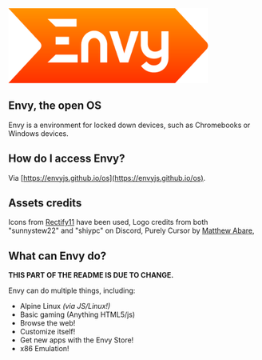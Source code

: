 <img src="assets\brand\boo2.png" height="150" width="400">

## Envy, the open OS
Envy is a environment for locked down devices, such as Chromebooks or Windows devices.

## How do I access Envy?
Via [https://envyjs.github.io/os](https://envyjs.github.io/os).

## Assets credits
Icons from [Rectify11](https://github.com/Rectify11/installer) have been used,
Logo credits from both "sunnystew22" and "shiypc" on Discord,
Purely Cursor by [Matthew Abare](https://matthewabare.com/blogs/purely.html),

## What can Envy do?
**THIS PART OF THE README IS DUE TO CHANGE.**

  Envy can do multiple things, including:
  
  * Alpine Linux *(via JS/Linux!)*
  * Basic gaming (Anything HTML5/js)
  * Browse the web!
  * Customize itself!
  * Get new apps with the Envy Store!
  * x86 Emulation! 

